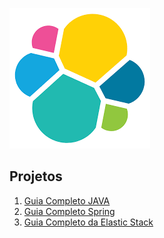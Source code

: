![TL](banner.png)
## Projetos 
1. [Guia Completo JAVA](https://techlipe.github.io/Guia-Completo-Elastic-Stack/)
2. [Guia Completo Spring](https://techlipe.github.io/Guia-Completo-Elastic-Stack/)
3. [Guia Completo da Elastic Stack](https://techlipe.github.io/Guia-Completo-Elastic-Stack/)
